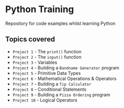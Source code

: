 # Python Training
Repository for code examples whilst learning Python

## Topics covered
+ `Project 1` - The `print()` function
+ `Project 2` - The `input()` function
+ `Project 3` - Variables
+ `Project 4` - Building a `Bandname Generator` program
+ `Project 5` - Primitive Data Types
+ `Project 6` - Mathematical Operations & Operators
+ `Project 7` - Building a `Tip Calculator`
+ `Project 8` - Conditional Statements
+ `Project 9` - Building a `Pizza Ordering` program
+ `Project 10` - Logical Operators